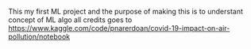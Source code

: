  This my first ML project and the purpose of making this is to understant concept of ML algo 
all credits goes to https://www.kaggle.com/code/pnarerdoan/covid-19-impact-on-air-pollution/notebook
